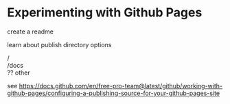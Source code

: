 # Experimenting with Github Pages

create a readme

learn about publish directory options

/    
/docs  
?? other  

see https://docs.github.com/en/free-pro-team@latest/github/working-with-github-pages/configuring-a-publishing-source-for-your-github-pages-site

